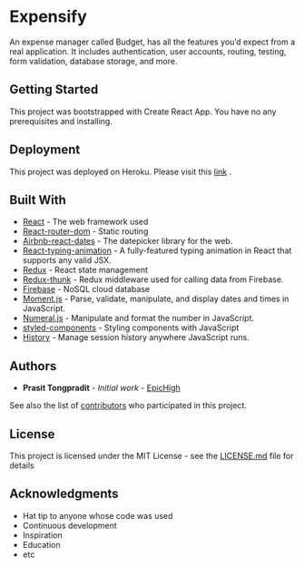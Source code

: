 # Expensify

An expense manager called Budget, has all the features you’d expect from a real application. It includes authentication, user accounts, routing, testing, form validation, database storage, and more.

## Getting Started

This project was bootstrapped with Create React App. You have no any prerequisites and installing.


## Deployment

This project was deployed on Heroku. Please visit this [link](https://my-expensifier.herokuapp.com/) .

## Built With

* [React](https://reactjs.org/) - The web framework used
* [React-router-dom](https://reacttraining.com/react-router/core/guides/philosophy) - Static routing
* [Airbnb-react-dates](https://github.com/airbnb/react-dates) - The datepicker library for the web.
* [React-typing-animation](https://github.com/adamjking3/react-typing-animation) - A fully-featured typing animation in React that supports any valid JSX.
* [Redux](https://redux.js.org/) - React state management
* [Redux-thunk](https://github.com/reduxjs/redux-thunk) - Redux middleware used for calling data from Firebase.
* [Firebase](https://firebase.google.com/) - NoSQL cloud database
* [Moment.js](https://momentjs.com/) - Parse, validate, manipulate, and display dates and times in JavaScript.
* [Numeral.js](http://numeraljs.com/) - Manipulate and format the number in JavaScript.
* [styled-components](https://www.styled-components.com/) - Styling components with JavaScript
* [History](https://www.npmjs.com/package/history) - Manage session history anywhere JavaScript runs.

## Authors
* **Prasit Tongpradit** - *Initial work* - [EpicHigh](https://github.com/EpicHigh)

See also the list of [contributors](https://github.com/EpicHigh/expensify/graphs/contributors) who participated in this project.

## License

This project is licensed under the MIT License - see the [LICENSE.md](https://github.com/EpicHigh/expensify/blob/master/LICENSE) file for details

## Acknowledgments

* Hat tip to anyone whose code was used
* Continuous development
* Inspiration
* Education
* etc
